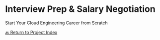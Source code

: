 # Interview Prep & Salary Negotiation
Start Your Cloud Engineering Career from Scratch

[🔙  Return to Project Index](https://github.com/mikepfeiffer/cloud-career-playbook)